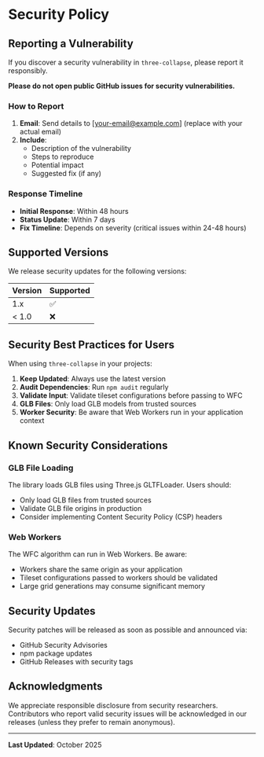 # Security Policy

## Reporting a Vulnerability

If you discover a security vulnerability in `three-collapse`, please report it responsibly.

**Please do not open public GitHub issues for security vulnerabilities.**

### How to Report

1. **Email**: Send details to [your-email@example.com] (replace with your actual email)
2. **Include**:
   - Description of the vulnerability
   - Steps to reproduce
   - Potential impact
   - Suggested fix (if any)

### Response Timeline

- **Initial Response**: Within 48 hours
- **Status Update**: Within 7 days
- **Fix Timeline**: Depends on severity (critical issues within 24-48 hours)

## Supported Versions

We release security updates for the following versions:

| Version | Supported          |
| ------- | ------------------ |
| 1.x     | :white_check_mark: |
| < 1.0   | :x:                |

## Security Best Practices for Users

When using `three-collapse` in your projects:

1. **Keep Updated**: Always use the latest version
2. **Audit Dependencies**: Run `npm audit` regularly
3. **Validate Input**: Validate tileset configurations before passing to WFC
4. **GLB Files**: Only load GLB models from trusted sources
5. **Worker Security**: Be aware that Web Workers run in your application context

## Known Security Considerations

### GLB File Loading

The library loads GLB files using Three.js GLTFLoader. Users should:

- Only load GLB files from trusted sources
- Validate GLB file origins in production
- Consider implementing Content Security Policy (CSP) headers

### Web Workers

The WFC algorithm can run in Web Workers. Be aware:

- Workers share the same origin as your application
- Tileset configurations passed to workers should be validated
- Large grid generations may consume significant memory

## Security Updates

Security patches will be released as soon as possible and announced via:

- GitHub Security Advisories
- npm package updates
- GitHub Releases with security tags

## Acknowledgments

We appreciate responsible disclosure from security researchers. Contributors who report valid security issues will be acknowledged in our releases (unless they prefer to remain anonymous).

---

**Last Updated**: October 2025
